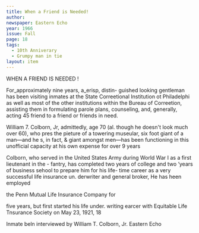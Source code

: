 ```yaml
---
title: When a Friend is Needed!
author:  
newspaper: Eastern Echo
year: 1966
issue: Fall
page: 18
tags:
  - 10th Anniverary
  - Grumpy man in tie
layout: item
---
```


WHEN A FRIEND IS NEEDED !

For_approximately nine years, a_erisp, distin- guished looking gentleman has been visiting inmates at the State Correetional Institution ot Philadelphi as well as most of the other institutions within the Bureau of Correetion, assisting them in formulating parole plans, counseling, and, generally, acting 45 friend to a friend or friends in need.

William 7. Colborn, Jr, admittedly, age 70 (al. though he doesn't look much over 60), who pres the pieture of a towering museular, six foot giant of a man—and he s, in fact, & giant amongst men—has been functioning in this unofficial capacity at his own expense for over 9 years

Colborn, who served in the United States Army during World War I as a first lieutenant in the - fantry, has completed two years of college and two ‘years of business sehool to prepare him for his life- time career as a very successful life insurance un. derwriter and general broker, He has heen employed

the Penn Mutual Life Insurance Company for

five years, but first started his life under. writing earcer with Equitable Life Tnsurance Society on May 23, 1921, 18

Inmate beln interviewed by William T. Colborn, Jr. Eastern Echo
